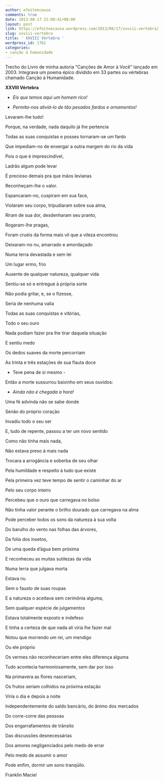 ```yaml
---
author: efeitoecausa
comments: true
date: 2013-08-17 21:09:41+00:00
layout: post
link: https://efeitoecausa.wordpress.com/2013/08/17/xxviii-vertebra/
slug: xxviii-vertebra
title: ' XXVIII Vértebra '
wordpress_id: 1761
categories:
- canção à humanidade
---
```


Trecho do Livro de minha autoria "Canções de Amor à Você" lançado em 2003. Integrava um poema épico dividido em 33 partes ou vértebras chamado Canção à Humanidade.

**XXVIII Vértebra**





	
  * _Eis que temos aqui um homem rico!_

	
  * _Permita-nos aliviá-lo de tão pesados fardos e ornamentos!_




Levaram-lhe tudo!

Porque, na verdade, nada daquilo já lhe pertencia

Todas as suas conquistas e posses tornaram-se um fardo

Que impediam-no de enxergar a outra margem do rio da vida

Pois o que é imprescindível,

Ladrão algum pode levar

É precioso demais pra que mãos levianas

Reconheçam-lhe o valor.



Espancaram-no, cuspiram em sua face,

Violaram seu corpo, tripudiaram sobre sua alma,

Riram de sua dor, desdenharam seu pranto,

Rogaram-lhe pragas,

Foram cruéis da forma mais vil que a vileza encontrou

Deixaram-no nu, amarrado e amordaçado

Numa terra devastada e sem lei

Um lugar ermo, frio

Ausente de qualquer natureza, qualquer vida

Sentiu-se só e entregue à própria sorte

Não podia gritar, e, se o fizesse,

Seria de nenhuma valia

Todas as suas conquistas e vitórias,

Todo o seu ouro

Nada podiam fazer pra lhe tirar daquela situação

E sentiu medo

Os dedos suaves da morte percorriam

As trinta e três estações de sua flauta doce

- Teve pena de si mesmo -

Então a morte sussurrou baixinho em seus ouvidos:



	
  * _Ainda não é chegada a hora!_




Uma fé advinda não se sabe donde

Senão do próprio coração

Invadiu todo o seu ser

E, tudo de repente, passou a ter um novo sentido

Como não tinha mais nada,

Não estava preso à mais nada

Trocara a arrogância e soberba de seu olhar

Pela humildade e respeito à tudo que existe

Pela primeira vez teve tempo de sentir o caminhar do ar

Pelo seu corpo inteiro

Percebeu que o ouro que carregava no bolso

Não tinha valor perante o brilho dourado que carregava na alma

Pode perceber todos os sons da natureza à sua volta

Do barulho do vento nas folhas das árvores,

Da folia dos insetos,

De uma queda d’água bem próxima

E reconheceu as muitas sutilezas da vida

Numa terra que julgava morta

Estava nu

Sem o fausto de suas roupas

E a natureza o aceitava sem cerimônia alguma,

Sem qualquer espécie de julgamentos

Estava totalmente exposto e indefeso

E tinha a certeza de que nada ali viria lhe fazer mal

Notou que morrendo um rei, um mendigo

Ou ele próprio

Os vermes não reconheceriam entre eles diferença alguma

Tudo acontecia harmoniosamente, sem dar por isso

Na primavera as flores nasceriam,

Os frutos seriam colhidos na próxima estação

Viria o dia e depois a noite

Independentemente do saldo bancário, do ânimo dos mercados

Do corre-corre das pessoas

Dos engarrafamentos de trânsito

Das discussões desnecessárias

Dos amores negligenciados pelo medo de errar

Pelo medo de assumir o amor



Pode enfim, dormir um sono tranqüilo.



Franklin Maciel
